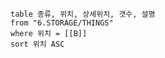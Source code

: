 

```dataview
table 종류, 위치, 상세위치, 갯수, 설명
from "6.STORAGE/THINGS"
where 위치 = [[B]]
sort 위치 ASC
```




